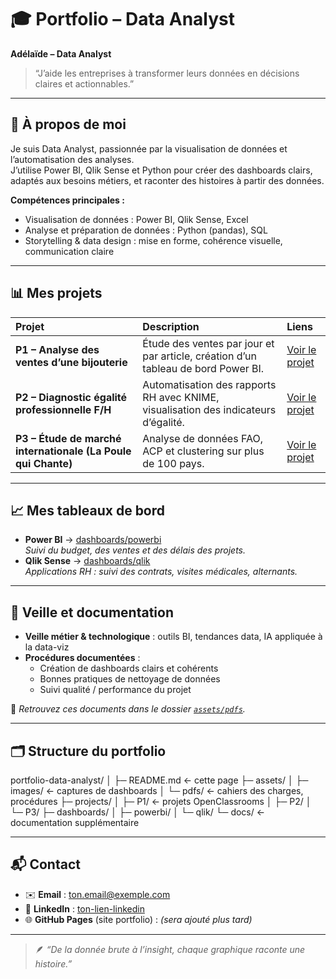 # 🎓 Portfolio – Data Analyst

**Adélaïde – Data Analyst**  
> “J’aide les entreprises à transformer leurs données en décisions claires et actionnables.”

---

## 🧭 À propos de moi
Je suis Data Analyst, passionnée par la visualisation de données et l’automatisation des analyses.  
J’utilise Power BI, Qlik Sense et Python pour créer des dashboards clairs, adaptés aux besoins métiers, et raconter des histoires à partir des données.

**Compétences principales :**
- Visualisation de données : Power BI, Qlik Sense, Excel  
- Analyse et préparation de données : Python (pandas), SQL  
- Storytelling & data design : mise en forme, cohérence visuelle, communication claire  

---

## 📊 Mes projets

| Projet | Description | Liens |
|:--|:--|:--|
| **P1 – Analyse des ventes d’une bijouterie** | Étude des ventes par jour et par article, création d’un tableau de bord Power BI. | [Voir le projet](projects/P1/README.md) |
| **P2 – Diagnostic égalité professionnelle F/H** | Automatisation des rapports RH avec KNIME, visualisation des indicateurs d’égalité. | [Voir le projet](projects/P2/README.md) |
| **P3 – Étude de marché internationale (La Poule qui Chante)** | Analyse de données FAO, ACP et clustering sur plus de 100 pays. | [Voir le projet](projects/P3/README.md) |

---

## 📈 Mes tableaux de bord

- **Power BI** → [dashboards/powerbi](dashboards/powerbi)  
  *Suivi du budget, des ventes et des délais des projets.*
- **Qlik Sense** → [dashboards/qlik](dashboards/qlik)  
  *Applications RH : suivi des contrats, visites médicales, alternants.*

---

## 🧠 Veille et documentation
- **Veille métier & technologique** : outils BI, tendances data, IA appliquée à la data-viz  
- **Procédures documentées** :  
  - Création de dashboards clairs et cohérents  
  - Bonnes pratiques de nettoyage de données  
  - Suivi qualité / performance du projet  

📁 *Retrouvez ces documents dans le dossier [`assets/pdfs`](assets/pdfs/).*

---

## 🗂 Structure du portfolio

portfolio-data-analyst/
│
├─ README.md ← cette page
├─ assets/
│ ├─ images/ ← captures de dashboards
│ └─ pdfs/ ← cahiers des charges, procédures
├─ projects/
│ ├─ P1/ ← projets OpenClassrooms
│ ├─ P2/
│ └─ P3/
├─ dashboards/
│ ├─ powerbi/
│ └─ qlik/
└─ docs/ ← documentation supplémentaire


---

## 📬 Contact
- ✉️ **Email** : [ton.email@exemple.com](mailto:ton.email@exemple.com)  
- 💼 **LinkedIn** : [ton-lien-linkedin](https://www.linkedin.com/in/tonprofil/)  
- 🌐 **GitHub Pages** (site portfolio) : *(sera ajouté plus tard)*  

---

> 🪶 _“De la donnée brute à l’insight, chaque graphique raconte une histoire.”_

